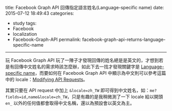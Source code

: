 title: Facebook Graph API 回傳指定語言姓名(Language-specific name)
date: 2015-07-12 18:49:43
categories:
- study
tags:
- Facebook
- localization
- Facebook-Graph-API
permalink: facebook-graph-api-returns-language-specific-name
---
玩 Facebook Graph API 玩了一陣子才發現回傳的姓名總是是英文的，才想到若是有回傳中文姓名的需求時該怎麼辦，如此下去一找才發現關鍵字是 [Language-specific name](https://www.facebook.com/help/217868321565724)，而要如何在 Facebook Graph API 中顯示為中文則可以參考這篇中的 locale：[Modifying API Requests](https://developers.facebook.com/docs/graph-api/using-graph-api/v2.0#readmodifiers)。

其實只要在 API request 中加上 `&locale=zh_TW` 即可得到中文姓名，如：`me?fields=id,name&locale=zh_TW`，只是有趣的是我稍微測了一下 locale 給以開頭 `en_` 以外的任何值都會取得中文名稱，還以為預設會以英文為主。
